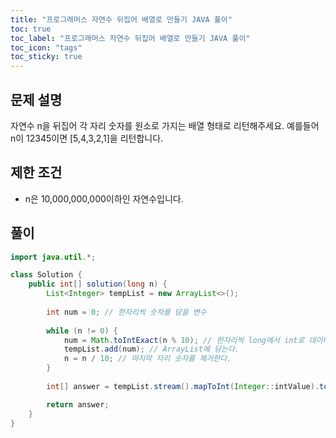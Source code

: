 ```yaml
---
title: "프로그래머스 자연수 뒤집어 배열로 만들기 JAVA 풀이"
toc: true
toc_label: "프로그래머스 자연수 뒤집어 배열로 만들기 JAVA 풀이"
toc_icon: "tags"
toc_sticky: true
---
```

## 문제 설명
자연수 n을 뒤집어 각 자리 숫자를 원소로 가지는 배열 형태로 리턴해주세요. 예를들어 n이 12345이면 [5,4,3,2,1]을 리턴합니다.

## 제한 조건
- n은 10,000,000,000이하인 자연수입니다.

## 풀이
```java
import java.util.*;

class Solution {
    public int[] solution(long n) {
        List<Integer> tempList = new ArrayList<>();
        
        int num = 0; // 한자리씩 숫자를 담을 변수
        
        while (n != 0) {
            num = Math.toIntExact(n % 10); // 한자리씩 long에서 int로 데이터타입 변환 후 담는다.
            tempList.add(num); // ArrayList에 담는다.
            n = n / 10; // 마지막 자리 숫자를 제거한다.
        }
        
        int[] answer = tempList.stream().mapToInt(Integer::intValue).toArray(); // ArrayList에서 array로 변환

        return answer;
    }
}
```

